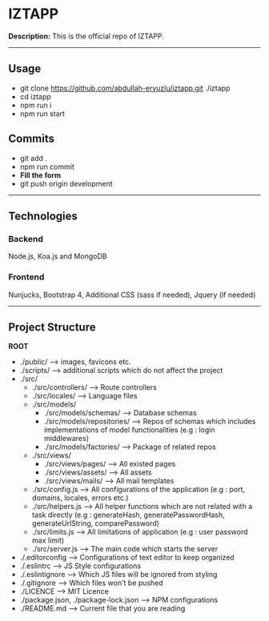 # IZTAPP

**Description:** This is the official repo of IZTAPP.

---

## Usage

- git clone https://github.com/abdullah-eryuzlu/iztapp.git ./iztapp
- cd iztapp
- npm run i
- npm run start

## Commits

- git add .
- npm run commit
- **Fill the form**
- git push origin development

---

## Technologies

### Backend

Node.js, Koa.js and MongoDB

### Frontend

Nunjucks, Bootstrap 4, Additional CSS (sass if needed), Jquery (if needed)

---

## Project Structure

**ROOT**

- ./public/ --> images, favicons etc.
- ./scripts/ --> additional scripts which do not affect the project
- ./src/
  - ./src/controllers/ --> Route controllers
  - ./src/locales/ --> Language files
  - ./src/models/
    - ./src/models/schemas/ --> Database schemas
    - ./src/models/repositories/ --> Repos of schemas which includes implementations of model functionalities (e.g : login middlewares)
    - ./src/models/factories/ --> Package of related repos
  - ./src/views/
    - ./src/views/pages/ --> All existed pages
    - ./src/views/assets/ --> All assets
    - ./src/views/mails/ --> All mail templates
  - ./src/config.js --> All configurations of the application (e.g : port, domains, locales, errors etc.)
  - ./src/helpers.js --> All helper functions which are not related with a task directly (e.g : generateHash, generatePasswordHash, generateUrlString, comparePassword)
  - ./src/limits.js --> All limitations of application (e.g : user password max limit)
  - ./src/server.js --> The main code which starts the server
- ./.editorconfig --> Configurations of text editor to keep organized
- ./.eslintrc --> JS Style configurations
- ./.eslintignore --> Which JS files will be ignored from styling
- ./.gitignore --> Which files won't be pushed
- ./LICENCE --> MIT Licence
- ./package.json, ./package-lock.json --> NPM configurations
- ./README.md --> Current file that you are reading
